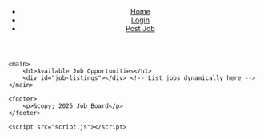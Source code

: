 <!DOCTYPE html>
<html lang="en">
<head>
    <meta charset="UTF-8">
    <meta name="viewport" content="width=device-width, initial-scale=1.0">
    <title>Job Board</title>
    <link rel="stylesheet" href="style.css">
</head>
<body>
    <header>
        <nav>
            <ul>
                <li><a href="index.html">Home</a></li>
                <li><a href="login.html">Login</a></li>
                <li><a href="post-job.html">Post Job</a></li>
            </ul>
        </nav>
    </header>

    <main>
        <h1>Available Job Opportunities</h1>
        <div id="job-listings"></div> <!-- List jobs dynamically here -->
    </main>

    <footer>
        <p>&copy; 2025 Job Board</p>
    </footer>

    <script src="script.js"></script>
</body>
</html>

